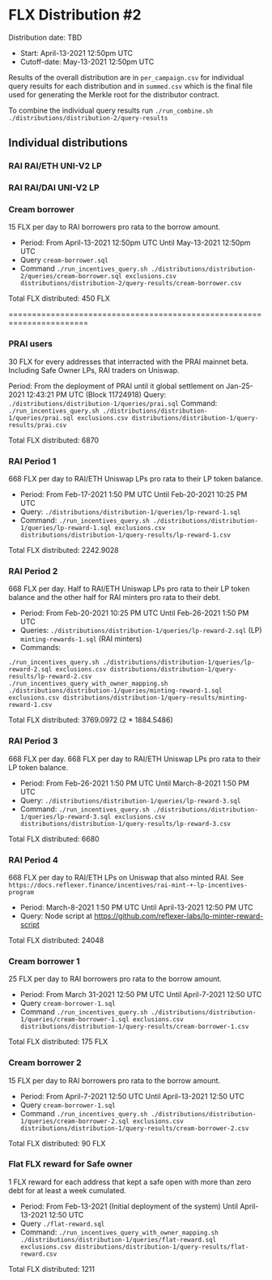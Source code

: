 # FLX Distribution #2

Distribution date: TBD

- Start: April-13-2021 12:50pm UTC
- Cutoff-date: May-13-2021 12:50pm UTC

Results of the overall distribution are in `per_campaign.csv` for individual query results for each distribution and in `summed.csv` which is the final file used for generating the Merkle root for the distributor contract.

To combine the individual query results run `./run_combine.sh ./distributions/distribution-2/query-results`

## Individual distributions

### RAI RAI/ETH UNI-V2 LP
### RAI RAI/DAI UNI-V2 LP

### Cream borrower

15 FLX per day to RAI borrowers pro rata to the borrow amount.

- Period: From April-13-2021 12:50pm UTC Until May-13-2021 12:50pm UTC
- Query `cream-borrower.sql`
- Command `./run_incentives_query.sh ./distributions/distribution-2/queries/cream-borrower.sql exclusions.csv distributions/distribution-2/query-results/cream-borrower.csv`

Total FLX distributed: 450 FLX






=======================================================================


### PRAI users

30 FLX for every addresses that interracted with the PRAI mainnet beta. Including Safe Owner LPs, RAI traders on Uniswap.

Period: From the deployment of PRAI until it global settlement on Jan-25-2021 12:43:21 PM UTC (Block 11724918)
Query: `./distributions/distribution-1/queries/prai.sql`
Command: `./run_incentives_query.sh ./distributions/distribution-1/queries/prai.sql exclusions.csv distributions/distribution-1/query-results/prai.csv`

Total FLX distributed: 6870

### RAI Period 1

668 FLX per day to RAI/ETH Uniswap LPs pro rata to their LP token balance.

- Period: From Feb-17-2021 1:50 PM UTC Until Feb-20-2021 10:25 PM UTC
- Query: `./distributions/distribution-1/queries/lp-reward-1.sql`
- Command: `./run_incentives_query.sh ./distributions/distribution-1/queries/lp-reward-1.sql exclusions.csv distributions/distribution-1/query-results/lp-reward-1.csv`

Total FLX distributed: 2242.9028

### RAI Period 2

668 FLX per day. Half to RAI/ETH Uniswap LPs pro rata to their LP token balance and the other half for RAI minters pro rata to their debt.

- Period: From Feb-20-2021 10:25 PM UTC Until Feb-26-2021 1:50 PM UTC
- Queries: `./distributions/distribution-1/queries/lp-reward-2.sql` (LP) `minting-rewards-1.sql` (RAI minters)
- Commands:

```
./run_incentives_query.sh ./distributions/distribution-1/queries/lp-reward-2.sql exclusions.csv distributions/distribution-1/query-results/lp-reward-2.csv
./run_incentives_query_with_owner_mapping.sh ./distributions/distribution-1/queries/minting-reward-1.sql exclusions.csv distributions/distribution-1/query-results/minting-reward-1.csv

```

Total FLX distributed: 3769.0972 (2 \* 1884.5486)

### RAI Period 3

668 FLX per day. 668 FLX per day to RAI/ETH Uniswap LPs pro rata to their LP token balance.

- Period: From Feb-26-2021 1:50 PM UTC Until March-8-2021 1:50 PM UTC
- Query: `./distributions/distribution-1/queries/lp-reward-3.sql`
- Command: `./run_incentives_query.sh ./distributions/distribution-1/queries/lp-reward-3.sql exclusions.csv distributions/distribution-1/query-results/lp-reward-3.csv`

Total FLX distributed: 6680

### RAI Period 4

668 FLX per day to RAI/ETH LPs on Uniswap that also minted RAI. See `https://docs.reflexer.finance/incentives/rai-mint-+-lp-incentives-program`

- Period: March-8-2021 1:50 PM UTC Until April-13-2021 12:50 PM UTC
- Query: Node script at https://github.com/reflexer-labs/lp-minter-reward-script

Total FLX distributed: 24048

### Cream borrower 1

25 FLX per day to RAI borrowers pro rata to the borrow amount.

- Period: From March 31-2021 12:50 PM UTC Until April-7-2021 12:50 UTC
- Query `cream-borrower-1.sql`
- Command `./run_incentives_query.sh ./distributions/distribution-1/queries/cream-borrower-1.sql exclusions.csv distributions/distribution-1/query-results/cream-borrower-1.csv`

Total FLX distributed: 175 FLX

### Cream borrower 2

15 FLX per day to RAI borrowers pro rata to the borrow amount.

- Period: From April-7-2021 12:50 UTC Until April-13-2021 12:50 UTC
- Query `cream-borrower-1.sql`
- Command `./run_incentives_query.sh ./distributions/distribution-1/queries/cream-borrower-2.sql exclusions.csv distributions/distribution-1/query-results/cream-borrower-2.csv`

Total FLX distributed: 90 FLX

### Flat FLX reward for Safe owner

1 FLX reward for each address that kept a safe open with more than zero debt for at least a week cumulated.

- Period: From Feb-13-2021 (Initial deployment of the system) Until April-13-2021 12:50 UTC
- Query `./flat-reward.sql`
- Command: `./run_incentives_query_with_owner_mapping.sh ./distributions/distribution-1/queries/flat-reward.sql exclusions.csv distributions/distribution-1/query-results/flat-reward.csv`

Total FLX distributed: 1211
